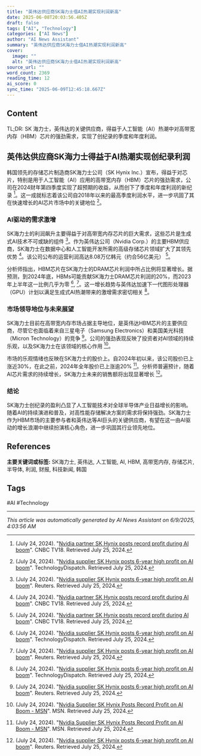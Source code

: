 ```yaml
---
title: "英伟达供应商SK海力士借AI热潮实现利润新高"
date: 2025-06-08T20:03:56.405Z
draft: false
tags: ["AI", "Technology"]
categories: ["AI News"]
author: "AI News Assistant"
summary: "英伟达供应商SK海力士借AI热潮实现利润新高"
cover:
  image: ""
  alt: "英伟达供应商SK海力士借AI热潮实现利润新高"
source_url: ""
word_count: 2369
reading_time: 12
ai_score: 0
sync_time: "2025-06-09T12:45:18.667Z"
---
```


## Content

<article>
TL;DR: SK 海力士，英伟达的关键供应商，得益于人工智能（AI）热潮中对高带宽内存（HBM）芯片的强劲需求，实现了创纪录的季度和年度利润。

## 英伟达供应商SK海力士得益于AI热潮实现创纪录利润

韩国领先的存储芯片制造商SK海力士公司（SK Hynix Inc.）宣布，得益于对芯片，特别是用于人工智能（AI）应用的高带宽内存（HBM）芯片的强劲需求，公司在2024财年第四季度实现了超预期的收益，从而创下了季度和年度利润的新纪录 [^1]。这一成就标志着该公司自2018年以来的最高季度利润水平，进一步巩固了其在快速增长的AI芯片市场中的关键地位 [^2]。

### AI驱动的需求激增

SK海力士的利润飙升主要得益于对高带宽内存芯片的巨大需求，这些芯片是生成式AI技术不可或缺的组件 [^3]。作为英伟达公司（Nvidia Corp.）的主要HBM供应商，SK海力士在数据中心和人工智能开发所需的高级存储芯片领域扩大了其领先优势 [^1]。该公司公布的运营利润高达8.08万亿韩元（约合56亿美元） [^1]。

分析师指出，HBM芯片在SK海力士的DRAM芯片利润中所占比例将显著增长。据预测，到2024年底，HBMs可能贡献SK海力士DRAM芯片利润的20%，而2023年上半年这一比例几乎为零 [^2], [^3]。这一增长趋势与英伟达加速下一代图形处理器（GPU）计划以满足生成式AI热潮带来的激增需求密切相关 [^2]。

### 市场领导地位与未来展望

SK海力士目前在高带宽内存市场占据主导地位，是英伟达HBM芯片的主要供应商，尽管它也面临着来自三星电子（Samsung Electronics）和美国美光科技（Micron Technology）的竞争 [^3]。公司的强劲表现反映了投资者对AI领域的持续乐观，以及SK海力士在该领域的核心作用 [^5]。

市场的乐观情绪也反映在SK海力士的股价上。自2024年初以来，该公司股价已上涨近30%，在此之前，2024年全年股价已上涨逾20% [^5]。分析师普遍预计，随着AI芯片需求的持续增长，SK海力士未来的销售额将出现显著增长 [^3]。

### 结论

SK海力士创纪录的盈利凸显了人工智能技术对全球半导体产业日益增长的影响。随着AI的持续演进和普及，对高性能存储解决方案的需求将保持强劲。SK海力士作为HBM市场的主要参与者和英伟达等AI巨头的关键供应商，有望在这一由AI驱动的增长浪潮中继续扮演核心角色，进一步巩固其行业领先地位。

## References
[^1]: (July 24, 2024). "[Nvidia partner SK Hynix posts record profit during AI boom](https://www.cnbctv18.com/market/nvidia-partner-sk-hynix-posts-record-profit-during-ai-boom-19544907.htm)". CNBC TV18. Retrieved July 25, 2024.
[^2]: (July 24, 2024). "[Nvidia supplier SK Hynix posts 6-year high profit on AI boom](https://technologydispatch.com/nvidia-supplier-sk-hynix-posts-6-year-high-profit-on-ai-boom/)". TechnologyDispatch. Retrieved July 25, 2024.
[^3]: (July 24, 2024). "[Nvidia supplier SK Hynix posts 6-year high profit on AI boom](https://www.reuters.com/technology/nvidia-supplier-sk-hynixs-q2-profit-soars-ai-boom-2024-07-24/)". Reuters. Retrieved July 25, 2024.
[^4]: (July 24, 2024). "[Nvidia supplier SK Hynix posts record quarterly profit as AI boom ...](https://www.nbcwashington.com/news/business/money-report/nvidia-supplier-sk-hynix-posts-record-quarterly-profit-beating-expectations/3749231/)". NBC Washington. Retrieved July 25, 2024.
[^5]: (July 24, 2024). "[Nvidia Supplier SK Hynix Posts Record Profit on AI Boom - MSN](https://www.msn.com/en-us/money/companies/nvidia-supplier-sk-hynix-posts-record-profit-on-ai-boom/ar-AA1xGLQp)". MSN. Retrieved July 25, 2024.
</article>

**主要关键词或标签:**
SK海力士, 英伟达, 人工智能, AI, HBM, 高带宽内存, 存储芯片, 半导体, 利润, 财报, 科技新闻, 韩国

## Tags

#AI #Technology

---

*This article was automatically generated by AI News Assistant on 6/9/2025, 4:03:56 AM*
